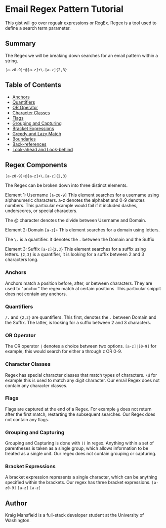 # Email Regex Pattern Tutorial

This gist will go over regualr expressions or RegEx. Regex is a tool used to define a search term parameter. 


## Summary

The Regex we will be breaking down searches for an email pattern within a string.


```
[a-z0-9]+@[a-z]+\.[a-z]{2,3}
```

## Table of Contents

- [Anchors](#anchors)
- [Quantifiers](#quantifiers)
- [OR Operator](#or-operator)
- [Character Classes](#character-classes)
- [Flags](#flags)
- [Grouping and Capturing](#grouping-and-capturing)
- [Bracket Expressions](#bracket-expressions)
- [Greedy and Lazy Match](#greedy-and-lazy-match)
- [Boundaries](#boundaries)
- [Back-references](#back-references)
- [Look-ahead and Look-behind](#look-ahead-and-look-behind)

## Regex Components

```
[a-z0-9]+@[a-z]+\.[a-z]{2,3}
```

The Regex can be broken down into three distinct elements.

Element 1: Username ```[a-z0-9]``` 
    This element searches for a username using alphanumeric characters. a-z denotes the alphabet and 0-9 denotes numbers. This particular example would fail if it included dashes, underscores, or special characters.

The @ character denotes the divide between Username and Domain.

Element 2: Domain ```[a-z]+```
    This element searches for a domain using letters.

The ```\.``` is a quantifier. It denotes the ```.``` between the Domain and the Suffix

Element 3: Suffix ```[a-z]{2,3}```
    This element searches for a suffix using letters. ```{2,3}``` is a quantifier, it is looking for a suffix between 2 and 3 characters long.

### Anchors

Anchors match a position before, after, or between characters. They are used to "anchor" the regex match at certain positions. This particular snippit does not contain any anchors.

### Quantifiers

```/.``` and ```{2,3}``` are quantifiers. This first, denotes the ```.``` between Domain and the Suffix. The latter, is looking for a suffix between 2 and 3 characters.
 
### OR Operator

The OR operator ```|``` denotes a choice between two options. ```[a-z]|[0-9]``` for example, this would search for either a through z OR 0-9.

### Character Classes

Regex has special character classes that match types of characters. 
```\d``` for example this is used to match any digit character. Our email Regex does not contain any character classes.

### Flags

Flags are captured at the end of a Regex. For example ```g``` does not return after the first match, restarting the subsequent searches. Our Regex does not contain any flags.

### Grouping and Capturing

Grouping and Capturing is done with ```()``` in regex. Anything within a set of parentheses is taken as a single group, which allows information to be treated as a single unit. Our regex does not contain grouping or capturing. 

### Bracket Expressions

A bracket expression represents a single character, which can be anything specified within the brackets. Our regex has three bracket expressions.
```[a-z0-9]```
```[a-z]```
```[a-z]```


## Author

Kraig Mansfield is a full-stack developer student at the University of Washington.
